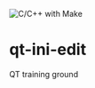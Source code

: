 ![C/C++ with Make](https://github.com/xrombik/qt-ini-edit/workflows/C/C++%20with%20Make/badge.svg)
# qt-ini-edit
QT training ground
